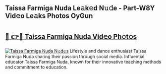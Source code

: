 ## Taissa Farmiga Nuda Le𝚊k𝚎d N𝚞𝚍e - Part-W8Y Vid𝚎o Le𝚊ks Photos OyGun

# <h2><a href="http://fbeeibb.evod.top/?m=Taissa+Farmiga+Nuda">🔗 👉🔴 Taissa Farmiga Nuda Vid𝚎o Ph𝚘t𝚘s</a></h2>

[![Taissa Farmiga Nuda N𝚞d𝚎s](https://i.imgur.com/8V9OHl7.gif)](http://fbeeibb.evod.top/?m=Taissa+Farmiga+Nuda)
Lifestyle and dance enthusiast Taissa Farmiga Nuda sharing their passion through social media. Influential educator Taissa Farmiga Nuda, known for their innovative teaching methods and commitment to education. 
